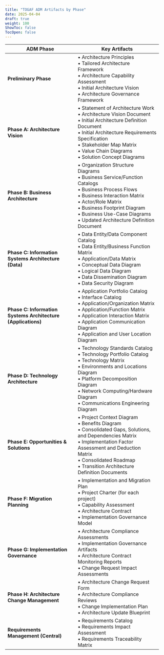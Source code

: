 ```yaml
---
title: "TOGAF ADM Artifacts by Phase"
date: 2025-04-04
draft: true
weight: 100
ShowToc: false
TocOpen: false
--- 
```



| ADM Phase | Key Artifacts |
|-----------|---------------|
| **Preliminary Phase** | • Architecture Principles<br>• Tailored Architecture Framework<br>• Architecture Capability Assessment<br>• Initial Architecture Vision<br>• Architecture Governance Framework |
| **Phase A: Architecture Vision** | • Statement of Architecture Work<br>• Architecture Vision Document<br>• Initial Architecture Definition Document<br>• Initial Architecture Requirements Specification<br>• Stakeholder Map Matrix<br>• Value Chain Diagrams<br>• Solution Concept Diagrams |
| **Phase B: Business Architecture** | • Organization Structure Diagrams<br>• Business Service/Function Catalogs<br>• Business Process Flows<br>• Business Interaction Matrix<br>• Actor/Role Matrix<br>• Business Footprint Diagram<br>• Business Use-Case Diagrams<br>• Updated Architecture Definition Document |
| **Phase C: Information Systems Architecture (Data)** | • Data Entity/Data Component Catalog<br>• Data Entity/Business Function Matrix<br>• Application/Data Matrix<br>• Conceptual Data Diagram<br>• Logical Data Diagram<br>• Data Dissemination Diagram<br>• Data Security Diagram |
| **Phase C: Information Systems Architecture (Applications)** | • Application Portfolio Catalog<br>• Interface Catalog<br>• Application/Organization Matrix<br>• Application/Function Matrix<br>• Application Interaction Matrix<br>• Application Communication Diagram<br>• Application and User Location Diagram |
| **Phase D: Technology Architecture** | • Technology Standards Catalog<br>• Technology Portfolio Catalog<br>• Technology Matrix<br>• Environments and Locations Diagram<br>• Platform Decomposition Diagram<br>• Network Computing/Hardware Diagram<br>• Communications Engineering Diagram |
| **Phase E: Opportunities & Solutions** | • Project Context Diagram<br>• Benefits Diagram<br>• Consolidated Gaps, Solutions, and Dependencies Matrix<br>• Implementation Factor Assessment and Deduction Matrix<br>• Consolidated Roadmap<br>• Transition Architecture Definition Documents |
| **Phase F: Migration Planning** | • Implementation and Migration Plan<br>• Project Charter (for each project)<br>• Capability Assessment<br>• Architecture Contract<br>• Implementation Governance Model |
| **Phase G: Implementation Governance** | • Architecture Compliance Assessments<br>• Implementation Governance Artifacts<br>• Architecture Contract Monitoring Reports<br>• Change Request Impact Assessments |
| **Phase H: Architecture Change Management** | • Architecture Change Request Form<br>• Architecture Compliance Reviews<br>• Change Implementation Plan<br>• Architecture Update Blueprint |
| **Requirements Management (Central)** | • Requirements Catalog<br>• Requirements Impact Assessment<br>• Requirements Traceability Matrix |
